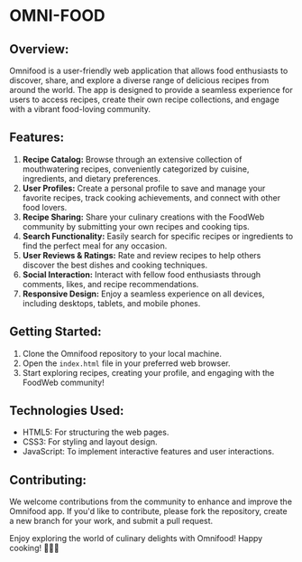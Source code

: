 # OMNI-FOOD

## Overview:
Omnifood is a user-friendly web application that allows food enthusiasts to discover, share, and explore a diverse range of delicious recipes from around the world. The app is designed to provide a seamless experience for users to access recipes, create their own recipe collections, and engage with a vibrant food-loving community.

## Features:
1. **Recipe Catalog:** Browse through an extensive collection of mouthwatering recipes, conveniently categorized by cuisine, ingredients, and dietary preferences.
2. **User Profiles:** Create a personal profile to save and manage your favorite recipes, track cooking achievements, and connect with other food lovers.
3. **Recipe Sharing:** Share your culinary creations with the FoodWeb community by submitting your own recipes and cooking tips.
4. **Search Functionality:** Easily search for specific recipes or ingredients to find the perfect meal for any occasion.
5. **User Reviews & Ratings:** Rate and review recipes to help others discover the best dishes and cooking techniques.
6. **Social Interaction:** Interact with fellow food enthusiasts through comments, likes, and recipe recommendations.
7. **Responsive Design:** Enjoy a seamless experience on all devices, including desktops, tablets, and mobile phones.

## Getting Started:
1. Clone the Omnifood repository to your local machine.
2. Open the `index.html` file in your preferred web browser.
3. Start exploring recipes, creating your profile, and engaging with the FoodWeb community!

## Technologies Used:
- HTML5: For structuring the web pages.
- CSS3: For styling and layout design.
- JavaScript: To implement interactive features and user interactions.

## Contributing:
We welcome contributions from the community to enhance and improve the Omnifood app. If you'd like to contribute, please fork the repository, create a new branch for your work, and submit a pull request.

Enjoy exploring the world of culinary delights with Omnifood! Happy cooking! 🍳🍔🍰